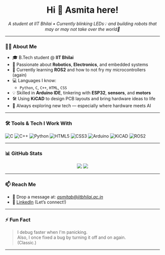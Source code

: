 <h1 align="center">Hi 👋 Asmita here! </h1>

<p align="center">
  <em>A student at IIT Bhilai • Currently blinking LEDs💡 and building robots that may or may not take over the world🤖</em>
</p>

---

### 👩‍💻 About Me

- 🎓 B.Tech student @ **IIT Bhilai**
- 🔧 Passionate about **Robotics**, **Electronics**, and embedded systems
- 🤖 Currently learning **ROS2** and how to not fry my microcontrollers (again)
- 💻 Languages I know:
  - `Python`, `C`, `C++`, `HTML`, `CSS`
- 💡 Skilled in **Arduino IDE**, tinkering with **ESP32**, **sensors**, and **motors**
- 🛠️ Using **KiCAD** to design PCB layouts and bring hardware ideas to life
- 🌱 Always exploring new tech — especially where hardware meets AI

---

### 🛠️ Tools & Tech I Work With

![C](https://img.shields.io/badge/-C-00599C?style=flat-square&logo=c&logoColor=white)
![C++](https://img.shields.io/badge/-C++-00599C?style=flat-square&logo=c%2B%2B&logoColor=white)
![Python](https://img.shields.io/badge/-Python-3776AB?style=flat-square&logo=python&logoColor=white)
![HTML5](https://img.shields.io/badge/-HTML5-E34F26?style=flat-square&logo=html5&logoColor=white)
![CSS3](https://img.shields.io/badge/-CSS3-1572B6?style=flat-square&logo=css3&logoColor=white)
![Arduino](https://img.shields.io/badge/-Arduino-00979D?style=flat-square&logo=arduino&logoColor=white)
![KiCAD](https://img.shields.io/badge/-KiCAD-314CB0?style=flat-square&logo=kicad&logoColor=white)
![ROS2](https://img.shields.io/badge/-ROS2-22314E?style=flat-square&logo=ros&logoColor=white)

---

### 📊 GitHub Stats

<p align="center">
  <img src="https://github-readme-stats.vercel.app/api?username=asmitaa16&show_icons=true&theme=tokyonight" />
  <img src="https://github-readme-stats.vercel.app/api/top-langs/?username=asmitaa16&layout=compact&theme=tokyonight" />
</p>

---

### 📫 Reach Me

- 📨 Drop a message at: *asmitab@iitbhilai.ac.in*
- 🔗 [LinkedIn](www.linkedin.com/in/asmitabhat16) (Let’s connect!)

---

### ⚡ Fun Fact

> I debug faster when I'm panicking.  
> Also, I once fixed a bug by turning it off and on again.  
> (Classic.)

---

